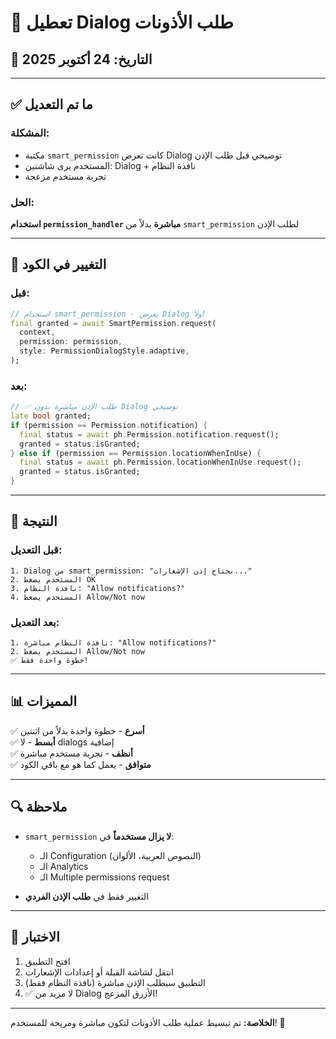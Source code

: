 # 🚫 تعطيل Dialog طلب الأذونات

## 📅 التاريخ: 24 أكتوبر 2025

---

## ✅ ما تم التعديل

### المشكلة:
- مكتبة `smart_permission` كانت تعرض Dialog توضيحي قبل طلب الإذن
- المستخدم يرى شاشتين: Dialog + نافذة النظام
- تجربة مستخدم مزعجة

### الحل:
**استخدام `permission_handler` مباشرة** بدلاً من `smart_permission` لطلب الإذن

---

## 🔧 التغيير في الكود

### قبل:
```dart
// استخدام smart_permission - يعرض Dialog أولاً
final granted = await SmartPermission.request(
  context,
  permission: permission,
  style: PermissionDialogStyle.adaptive,
);
```

### بعد:
```dart
// ✅ طلب الإذن مباشرة بدون Dialog توضيحي
late bool granted;
if (permission == Permission.notification) {
  final status = await ph.Permission.notification.request();
  granted = status.isGranted;
} else if (permission == Permission.locationWhenInUse) {
  final status = await ph.Permission.locationWhenInUse.request();
  granted = status.isGranted;
}
```

---

## 🎯 النتيجة

### قبل التعديل:
```
1. Dialog من smart_permission: "نحتاج إذن الإشعارات..."
2. المستخدم يضغط OK
3. نافذة النظام: "Allow notifications?"
4. المستخدم يضغط Allow/Not now
```

### بعد التعديل:
```
1. نافذة النظام مباشرة: "Allow notifications?"
2. المستخدم يضغط Allow/Not now
✅ خطوة واحدة فقط!
```

---

## 📊 المميزات

✅ **أسرع** - خطوة واحدة بدلاً من اثنتين  
✅ **أبسط** - لا dialogs إضافية  
✅ **أنظف** - تجربة مستخدم مباشرة  
✅ **متوافق** - يعمل كما هو مع باقي الكود

---

## 🔍 ملاحظة

- `smart_permission` **لا يزال مستخدماً** في:
  - الـ Configuration (النصوص العربية، الألوان)
  - الـ Analytics
  - الـ Multiple permissions request
  
- التغيير فقط في **طلب الإذن الفردي**

---

## 🧪 الاختبار

1. افتح التطبيق
2. انتقل لشاشة القبلة أو إعدادات الإشعارات
3. التطبيق سيطلب الإذن مباشرة (نافذة النظام فقط)
4. ✅ لا مزيد من Dialog الأزرق المزعج!

---

**الخلاصة:** تم تبسيط عملية طلب الأذونات لتكون مباشرة ومريحة للمستخدم! 🎉
